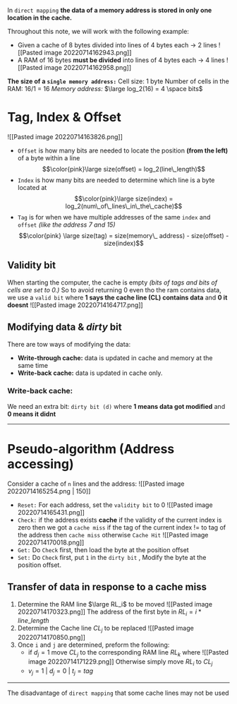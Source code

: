 In `direct mapping` **the data of a memory address is stored in only one location in the cache.**

Throughout this note, we will work with the following example: 
- Given a cache of 8 bytes divided into lines of 4 bytes each -> 2 lines
	![[Pasted image 20220714162943.png]]
- A RAM of 16 bytes **must be divided** into lines of 4 bytes each -> 4 lines
![[Pasted image 20220714162958.png]]

**The size of a `single memory address:`**
Cell size: 1 byte
Number of cells in the RAM: 16/1 = 16
*Memory address:* $\large log_2(16) = 4 \space bits$

# Tag, Index & Offset
![[Pasted image 20220714163826.png]]

- `Offset` is how many bits are needed to locate the position **(from the left)** of a byte within a line
$$\color{pink}\large size(offset) = log_2(line\_length)$$
- `Index` is how many bits are needed to determine which line is a byte located at
$$\color{pink}\large size(index) = log_2(num\_of\_lines\_in\_the\_cache)$$
- `Tag` is for when we have multiple addresses of the same `index` and `offset` _(like the address 7 and 15)_
$$\color{pink} \large size(tag) = size(memory\_ address) - size(offset) - size(index)$$
## Validity bit
When starting the computer, the cache is empty *(bits of tags and bits of cells are set to 0.)*
So to avoid returning 0 even tho the ram contains data, we use a `valid bit` where  **1 says the cache line (CL) contains data** and **0 it doesnt**
 ![[Pasted image 20220714164717.png]]

## Modifying data & _dirty_ bit
There are tow ways of modifying the data:
- **Write-through cache:** data is updated in cache and memory at the same time
- **Write-back cache:** data is updated in cache only.

### Write-back cache:
We need an extra bit: `dirty bit (d)` where **1 means data got modified** and **0 means it didnt**

---

# Pseudo-algorithm (Address accessing)
Consider a cache of `n` lines and the address: 
![[Pasted image 20220714165254.png | 150]]

- `Reset:`
For each address, set the `validity bit` to 0
![[Pasted image 20220714165431.png]]
- `Check:` if the address exists **cache**
if the validity of the current index is zero then we got a `cache miss`
if the tag of the current index != to tag of the address then `cache miss`
otherwise `Cache Hit`
![[Pasted image 20220714170018.png]]
- `Get:`
Do `Check` first, then load the byte at the position offset
- `Set:`
Do `Check` first, put `1` in the `dirty bit` , Modify the byte at the position offset.

## Transfer of data in response to a cache miss
1. Determine the RAM line $\large RL_i$ to be moved
	![[Pasted image 20220714170323.png]]
The address of the first byte in $RL_i = i*line\_length$ 
2. Determine the Cache line $CL_j$ to be replaced
![[Pasted image 20220714170850.png]]
3. Once `i` and `j` are determined, preform the following:
	- if $d_j =1$ move $CL_j$ to the corresponding RAM line $RL_k$ where 
	![[Pasted image 20220714171229.png]]
	Otherwise simply move $RL_i$ to $CL_j$
	- $v_j = 1$  |  $d_j = 0$ | $t_j = tag$

--- 

The disadvantage of `direct mapping` that some cache lines may not be used